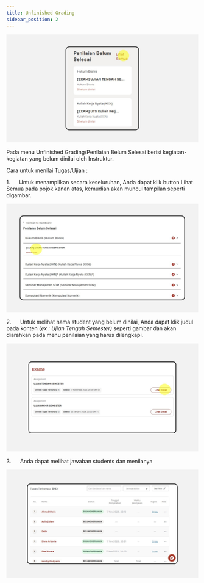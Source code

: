 ```yaml
---
title: Unfinished Grading
sidebar_position: 2
---
```

![](/img/ug-1.jpg)

Pada menu Unfinished
Grading/Penilaian Belum Selesai berisi kegiatan-kegiatan yang belum dinilai
oleh Instruktur.

Cara untuk menilai Tugas/Ujian :

1.      Untuk menampilkan secara keseluruhan, Anda dapat klik button Lihat Semua pada pojok kanan atas, kemudian akan muncul tampilan seperti digambar.

![](/img/ug-2.jpg)

2.      Untuk melihat nama student yang belum dinilai, Anda dapat klik judul pada konten (*ex : Ujian Tengah Semester)* seperti gambar dan akan diarahkan pada menu penilaian yang harus dilengkapi.

![](/img/ug-3.jpg)

3.      Anda dapat melihat jawaban students dan menilanya

![](/img/ug-4.jpg)

